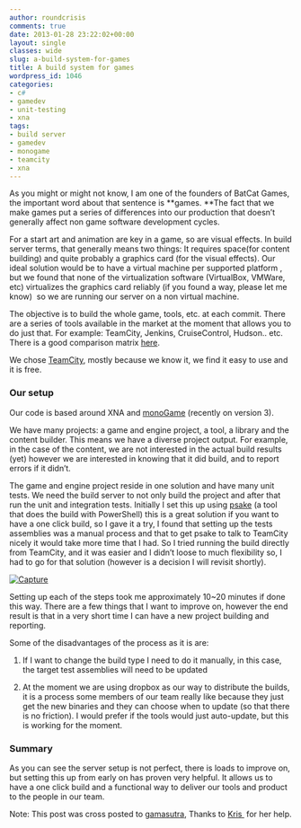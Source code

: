 ```yaml
---
author: roundcrisis
comments: true
date: 2013-01-28 23:22:02+00:00
layout: single
classes: wide
slug: a-build-system-for-games
title: A build system for games
wordpress_id: 1046
categories:
- c#
- gamedev
- unit-testing
- xna
tags:
- build server
- gamedev
- monogame
- teamcity
- xna
---
```


As you might or might not know, I am one of the founders of BatCat Games, the important word about that sentence is **games. **The fact that we make games put a series of differences into our production that doesn’t generally affect non game software development cycles.

For a start art and animation are key in a game, so are visual effects. In build server terms, that generally means two things: It requires space(for content building) and quite probably a graphics card (for the visual effects). Our ideal solution would be to have a virtual machine per supported platform , but we found that none of the virtualization software (VirtualBox, VMWare, etc) virtualizes the graphics card reliably (if you found a way, please let me know)  so we are running our server on a non virtual machine.

The objective is to build the whole game, tools, etc. at each commit. There are a series of tools available in the market at the moment that allows you to do just that. For example: TeamCity, Jenkins, CruiseControl, Hudson.. etc. There is a good comparison matrix [here](http://confluence.public.thoughtworks.org/display/CC/CI+Feature+Matrix).

We chose [TeamCity](http://www.jetbrains.com/teamcity/), mostly because we know it, we find it easy to use and it is free.


### Our setup


Our code is based around XNA and [monoGame](http://monogame.net/) (recently on version 3).

We have many projects: a game and engine project, a tool, a library and the content builder. This means we have a diverse project output. For example, in the case of the content, we are not interested in the actual build results (yet) however we are interested in knowing that it did build, and to report errors if it didn’t.

The game and engine project reside in one solution and have many unit tests. We need the build server to not only build the project and after that run the unit and integration tests. Initially I set this up using [psake](https://github.com/psake/psake) (a tool that does the build with PowerShell) this is a great solution if you want to have a one click build, so I gave it a try, I found that setting up the tests assemblies was a manual process and that to get psake to talk to TeamCity nicely it would take more time that I had. So I tried running the build directly from TeamCity, and it was easier and I didn’t loose to much flexibility so, I had to go for that solution (however is a decision I will revisit shortly).

[![Capture](http://roundcrisis.files.wordpress.com/2013/01/capture_thumb.png)](http://roundcrisis.files.wordpress.com/2013/01/capture.png)

Setting up each of the steps took me approximately 10~20 minutes if done this way. There are a few things that I want to improve on, however the end result is that in a very short time I can have a new project building and reporting.

Some of the disadvantages of the process as it is are:



	
  1. If I want to change the build type I need to do it manually, in this case, the target test assemblies will need to be updated

	
  2. At the moment we are using dropbox as our way to distribute the builds, it is a process some members of our team really like because they just get the new binaries and they can choose when to update (so that there is no friction). I would prefer if the tools would just auto-update, but this is working for the moment.




### Summary


As you can see the server setup is not perfect, there is loads to improve on, but setting this up from early on has proven very helpful. It allows us to have a one click build and a functional way to deliver our tools and product to the people in our team.

Note: This post was cross posted to [gamasutra](http://www.gamasutra.com/blogs/AndreaMagnorsky/20130129/185631/A_build_system_for_games.php), Thanks to [Kris ](http://www.twitter.com/KrisLigman) for her help.
